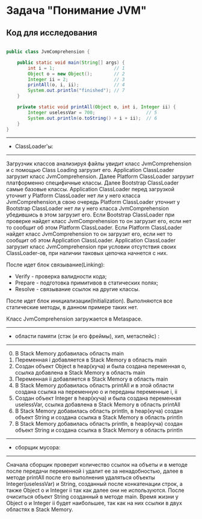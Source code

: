 # Задача "Понимание JVM"

## Код для исследования
```java

public class JvmComprehension {

    public static void main(String[] args) {
        int i = 1;                      // 1
        Object o = new Object();        // 2
        Integer ii = 2;                 // 3
        printAll(o, i, ii);             // 4
        System.out.println("finished"); // 7
    }

    private static void printAll(Object o, int i, Integer ii) {
        Integer uselessVar = 700;                   // 5
        System.out.println(o.toString() + i + ii);  // 6
    }
}

```
---
- ClassLoader'ы: 
---
Загрузчик классов анализируя файлы увидит класс JvmComprehension и с помощью Class Loading загрузит его. Application
ClassLoader загрузит класс JvmComprehension. Далее Platform ClassLoader загрузит платформенно специфичные классы. 
Далее Bootstrap ClassLoader самые базовые классы. Application ClassLoader перед загрузкой уточнит у Platform ClassLoader
нет ли у него класса JvmComprehension,в свою очередь Platform ClassLoader уточнит у Bootstrap ClassLoader
нет ли у него класса JvmComprehension убедившись в этом загрузит его. Если Bootstrap ClassLoader при проверке найдет 
класс JvmComprehension то он загрузит его, если нет то сообщит об этом Platform ClassLoader. Если Platform ClassLoader
найдет класс JvmComprehension то он загрузит его, если нет то сообщит об этом Application ClassLoader. 
Application ClassLoader загрузит класс JvmComprehension при условии отсутствия своих ClassLoader-ов, при наличии таковых
цепочка начнется с них.
 
После идет блок связывание(Linking):

- Verify - проверка валидности кода;
- Prepare - подготовка примитивов в статических полях;
- Resolve - связывание ссылок на другие классы.

После идет блок инициализации(Initialization). 
Выполняются все статические методы, в данном примере таких нет.

Класс JvmComprehension загружается в Metaspace.

---
- области памяти (стэк (и его фреймы), хип, метаспейс) : 
---
0. В Stack Memory добавилась область main
1. Переменная i добавляется в Stack Memory в область main
2. Создан объект Object в heap(куча) и была создана переменная o, 
   ссылка добавлена в Stack Memory в область main
3. Переменная ii добавляется в Stack Memory в область main
4. В Stack Memory добавилась область printAll и в этой области создана ссылка на переменную o и переданы переменные i, ii
5. Создан объект Integer в heap(куча) и была создана переменная uselessVar, 
   ссылка добавлена в Stack Memory в область printAll
6. В Stack Memory добавилась область println, в heap(куча) создан объект String 
   и создана ссылка в Stack Memory в область println
7. В Stack Memory добавилась область println, в heap(куча) создан объект String 
   и создана ссылка в Stack Memory в область println
   
---   
- сборщик мусора: 
---  
Сначала сборщик проверит количество ссылок на объеты и в методе после передачи переменной i удалит ее
за ненадобностью, далее в методе printAll после его выполнения удаляться объекты Integer(uselessVar) и String, 
созданный после конкатенации строк, а также Object o и Integer ii так как далее они не используются.
После очиситься объект String созданный в методе main. Время жизни у Object o и Integer ii будет наибольшее, 
так как на них ссылки в двух областях в Stack Memory.